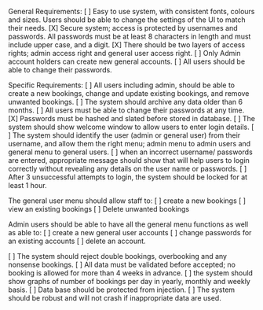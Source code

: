 General Requirements:
[ ] Easy to use system, with consistent fonts, colours and sizes. Users should be able to change the settings of the UI to match their needs.
[X] Secure system; access is protected by usernames and passwords. All passwords must be at least 8 characters in length and must include upper case, and a digit.
[X] There should be two layers of access rights; admin access right and general user access right.
[ ] Only Admin account holders can create new general accounts. 
[ ] All users should be able to change their passwords.


Specific Requirements:
[ ] All users including admin, should be able to create a new bookings, change and update existing bookings, and remove unwanted bookings.
[ ] The system should archive any data older than 6 months.
[ ] All users must be able to change their passwords at any time.
[X] Passwords must be hashed and slated before stored in database.
[ ] The system should show welcome window to allow users to enter login details.
[ ] The system should identify the user (admin or general user) from their username, and allow them the right menu; admin menu to admin users and general menu to general users. 
[ ] when an incorrect username/ passwords are entered, appropriate message should show that will help users to login correctly without revealing any details on the user name or passwords.
[ ] After 3 unsuccessful attempts to login, the system should be locked for at least 1 hour.

The general user menu should allow staff to:
[ ] create a new bookings
[ ] view an existing bookings
[ ] Delete unwanted bookings

Admin users should be able to have all the general menu functions as well as able to: 
[ ] create a new general user accounts
[ ] change passwords for an existing accounts
[ ] delete an account.

[ ] The system should reject double bookings, overbooking and any nonsense bookings.
[ ] All data must be validated before accepted; no booking is allowed for more than 4 weeks in advance.
[ ] the system should show graphs of number of bookings per day in yearly, monthly and weekly basis.
[ ] Data base should be protected from injection.
[ ] The system should be robust and will not crash if inappropriate data are used.
